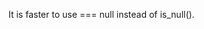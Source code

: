 It is faster to use === null instead of is_null().

<?php

// Operator === is fast
if ($a === null) {

}

// Function call is slow 
if (is_null($a)) {

}


?>

